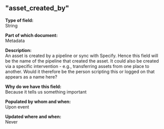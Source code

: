 ## "asset_created_by"

**Type of field:**  
String  

**Part of which document:**  
Metadata

**Description:**  
An asset is created by a pipeline or sync with Specify. Hence this field will be the name of the pipeline that created the asset. It could also be created via a specific intervention - e.g., transferring assets from one place to another. Would it therefore be the person scripting this or logged on that appears as a name here?

**Why do we have this field:**  
Because it tells us something important  

**Populated by whom and when:**  
Upon event

**Updated where and when:**  
Never
